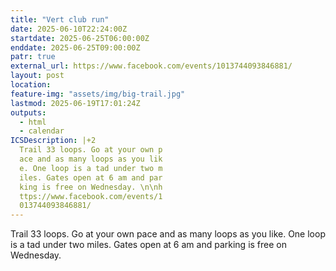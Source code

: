 ```yaml
---
title: "Vert club run"
date: 2025-06-10T22:24:00Z
startdate: 2025-06-25T06:00:00Z
enddate: 2025-06-25T09:00:00Z
patr: true
external_url: https://www.facebook.com/events/1013744093846881/
layout: post
location: 
feature-img: "assets/img/big-trail.jpg"
lastmod: 2025-06-19T17:01:24Z
outputs:
  - html
  - calendar
ICSDescription: |+2
  Trail 33 loops. Go at your own p  ace and as many loops as you lik  e. One loop is a tad under two m  iles. Gates open at 6 am and par  king is free on Wednesday. \n\nh  ttps://www.facebook.com/events/1  013744093846881/
---
```


Trail 33 loops. Go at your own pace and as many loops as you like. One loop is a tad under two miles. Gates open at 6 am and parking is free on Wednesday. <br>
  <br>
  
